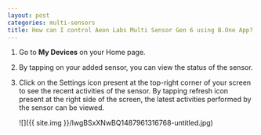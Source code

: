 ```yaml
---
layout: post
categories: multi-sensors
title: How can I control Aeon Labs Multi Sensor Gen 6 using B.One App?
---
```


1. Go to **My Devices** on your Home page.

2. By tapping on your added sensor, you can view the status of the sensor.

3. Click on the Settings icon present at the top-right corner of your screen to see the recent activities of the sensor. By tapping refresh icon present at the right side of the screen, the latest activities performed by the sensor can be viewed.

    ![]({{ site.img }}/lwgBSxXNwBQ1487961316768-untitled.jpg)